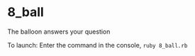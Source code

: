 # 8_ball
The balloon answers your question

To launch: Enter the command in the console, `ruby 8_ball.rb`
